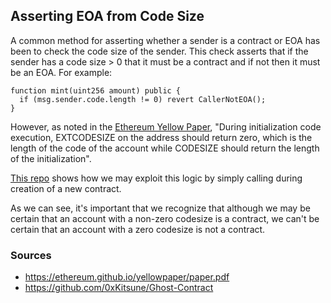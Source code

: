 ## Asserting EOA from Code Size

A common method for asserting whether a sender is a contract or EOA has been to check the code size of the sender. This check asserts that if the sender has a code size > 0 that it must be a contract and if not then it must be an EOA. For example:

```
function mint(uint256 amount) public {
  if (msg.sender.code.length != 0) revert CallerNotEOA();
}
```

However, as noted in the [Ethereum Yellow Paper](https://ethereum.github.io/yellowpaper/paper.pdf), "During initialization code execution, EXTCODESIZE on the address should return zero, which is the length of the code of the account while CODESIZE should return the length of the initialization". 

[This repo](https://github.com/0xKitsune/Ghost-Contract/blob/main/src/Ghost.sol) shows how we may exploit this logic by simply calling during creation of a new contract.

As we can see, it's important that we recognize that although we may be certain that an account with a non-zero codesize is a contract, we can't be certain that an account with a zero codesize is not a contract.

### Sources

- https://ethereum.github.io/yellowpaper/paper.pdf
- https://github.com/0xKitsune/Ghost-Contract
